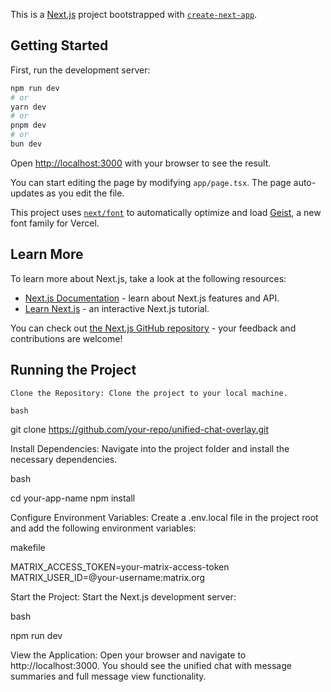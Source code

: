 This is a [Next.js](https://nextjs.org) project bootstrapped with [`create-next-app`](https://nextjs.org/docs/app/api-reference/cli/create-next-app).

## Getting Started

First, run the development server:

```bash
npm run dev
# or
yarn dev
# or
pnpm dev
# or
bun dev
```

Open [http://localhost:3000](http://localhost:3000) with your browser to see the result.

You can start editing the page by modifying `app/page.tsx`. The page auto-updates as you edit the file.

This project uses [`next/font`](https://nextjs.org/docs/app/building-your-application/optimizing/fonts) to automatically optimize and load [Geist](https://vercel.com/font), a new font family for Vercel.

## Learn More

To learn more about Next.js, take a look at the following resources:

- [Next.js Documentation](https://nextjs.org/docs) - learn about Next.js features and API.
- [Learn Next.js](https://nextjs.org/learn) - an interactive Next.js tutorial.

You can check out [the Next.js GitHub repository](https://github.com/vercel/next.js) - your feedback and contributions are welcome!

## Running the Project

    Clone the Repository: Clone the project to your local machine.

    bash

git clone https://github.com/your-repo/unified-chat-overlay.git

Install Dependencies: Navigate into the project folder and install the necessary dependencies.

bash

cd your-app-name
npm install

Configure Environment Variables: Create a .env.local file in the project root and add the following environment variables:

makefile

MATRIX_ACCESS_TOKEN=your-matrix-access-token
MATRIX_USER_ID=@your-username:matrix.org

Start the Project: Start the Next.js development server:

bash

npm run dev

View the Application: Open your browser and navigate to http://localhost:3000. You should see the unified chat with message summaries and full message view functionality.
